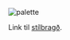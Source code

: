 
![palette](https://github.com/user-attachments/assets/9d05ca9b-9482-4919-bba9-4d998bed873e)

Link til [ stílbragð](https://github.com/TheTimidMew/Vefhonnun_verkefni_6/blob/main/Style_Tyle/st%C3%ADlbrag%C3%B0.html).
